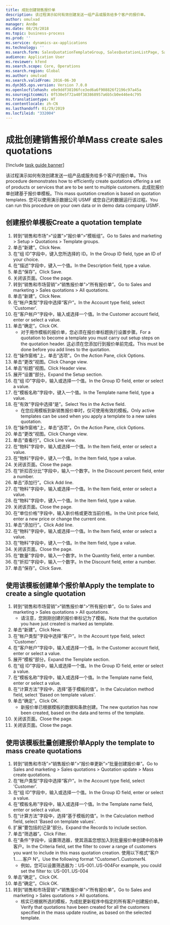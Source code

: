 ```yaml
---
title: 成批创建销售报价单
description: 该过程演示如何有效创建发送一组产品或服务给多个客户的报价单。
author: omulvad
manager: AnnBe
ms.date: 08/29/2018
ms.topic: business-process
ms.prod: ''
ms.service: dynamics-ax-applications
ms.technology: ''
ms.search.form: SalesQuotationTemplateGroup, SalesQuotationListPage, SalesCreateQuotation, SalesQuotationTable, SysQueryForm
audience: Application User
ms.reviewer: kfend
ms.search.scope: Core, Operations
ms.search.region: Global
ms.author: omulvad
ms.search.validFrom: 2016-06-30
ms.dyn365.ops.version: Version 7.0.0
ms.openlocfilehash: e0e9ddf38106fce3ed6a6f908826f2196c97a45a
ms.sourcegitcommit: 0f530e5f72a40f383868957a6b5cb0e446e4c795
ms.translationtype: HT
ms.contentlocale: zh-CN
ms.lasthandoff: 01/29/2019
ms.locfileid: "332004"
---
```

# <a name="mass-create-sales-quotations"></a><span data-ttu-id="ab830-103">成批创建销售报价单</span><span class="sxs-lookup"><span data-stu-id="ab830-103">Mass create sales quotations</span></span>

[!include [task guide banner](../../includes/task-guide-banner.md)]

<span data-ttu-id="ab830-104">该过程演示如何有效创建发送一组产品或服务给多个客户的报价单。</span><span class="sxs-lookup"><span data-stu-id="ab830-104">This procedure demonstrates how to efficiently create quotations offering a set of products or services that are to be sent to multiple customers.</span></span> <span data-ttu-id="ab830-105">此成批报价单创建基于报价单模板。</span><span class="sxs-lookup"><span data-stu-id="ab830-105">This mass quotation creation is based on quotation templates.</span></span> <span data-ttu-id="ab830-106">您可以使用演示数据公司 USMF 或您自己的数据运行该过程。</span><span class="sxs-lookup"><span data-stu-id="ab830-106">You can run this procedure on your own data or in demo data company USMF.</span></span>


## <a name="create-a-quotation-template"></a><span data-ttu-id="ab830-107">创建报价单模板</span><span class="sxs-lookup"><span data-stu-id="ab830-107">Create a quotation template</span></span>
1. <span data-ttu-id="ab830-108">转到“销售和市场”>“设置”>“报价单”>“模板组”。</span><span class="sxs-lookup"><span data-stu-id="ab830-108">Go to Sales and marketing > Setup > Quotations > Template groups.</span></span>
2. <span data-ttu-id="ab830-109">单击“新建”。</span><span class="sxs-lookup"><span data-stu-id="ab830-109">Click New.</span></span>
3. <span data-ttu-id="ab830-110">在“组 ID”字段中，键入您所选择的 ID。</span><span class="sxs-lookup"><span data-stu-id="ab830-110">In the Group ID field, type an ID of your choice.</span></span>
4. <span data-ttu-id="ab830-111">在“描述”字段中，键入一个值。</span><span class="sxs-lookup"><span data-stu-id="ab830-111">In the Description field, type a value.</span></span>
5. <span data-ttu-id="ab830-112">单击“保存”。</span><span class="sxs-lookup"><span data-stu-id="ab830-112">Click Save.</span></span>
6. <span data-ttu-id="ab830-113">关闭该页面。</span><span class="sxs-lookup"><span data-stu-id="ab830-113">Close the page.</span></span>
7. <span data-ttu-id="ab830-114">转到“销售和市场营销”>“销售报价单”>“所有报价单”。</span><span class="sxs-lookup"><span data-stu-id="ab830-114">Go to Sales and marketing > Sales quotations > All quotations.</span></span>
8. <span data-ttu-id="ab830-115">单击“新建”。</span><span class="sxs-lookup"><span data-stu-id="ab830-115">Click New.</span></span>
9. <span data-ttu-id="ab830-116">在“帐户类型”字段中选择“客户”。</span><span class="sxs-lookup"><span data-stu-id="ab830-116">In the Account type field, select 'Customer'.</span></span>
10. <span data-ttu-id="ab830-117">在“客户帐户”字段中，输入或选择一个值。</span><span class="sxs-lookup"><span data-stu-id="ab830-117">In the Customer account field, enter or select a value.</span></span>
11. <span data-ttu-id="ab830-118">单击“确定”。</span><span class="sxs-lookup"><span data-stu-id="ab830-118">Click OK.</span></span>
    * <span data-ttu-id="ab830-119">对于用作模板的报价单，您必须在报价单标题执行设置步骤。</span><span class="sxs-lookup"><span data-stu-id="ab830-119">For a quotation to become a template you must carry out  setup steps on the quotation header.</span></span> <span data-ttu-id="ab830-120">这必须在您添加行到报价单前完成。</span><span class="sxs-lookup"><span data-stu-id="ab830-120">This must be done before you add lines to the quotation.</span></span>   
12. <span data-ttu-id="ab830-121">在“操作窗格”上，单击“选项”。</span><span class="sxs-lookup"><span data-stu-id="ab830-121">On the Action Pane, click Options.</span></span>
13. <span data-ttu-id="ab830-122">单击“更改”视图。</span><span class="sxs-lookup"><span data-stu-id="ab830-122">Click Change view.</span></span>
14. <span data-ttu-id="ab830-123">单击“标题”视图。</span><span class="sxs-lookup"><span data-stu-id="ab830-123">Click Header view.</span></span>
15. <span data-ttu-id="ab830-124">展开“设置”部分。</span><span class="sxs-lookup"><span data-stu-id="ab830-124">Expand the Setup section.</span></span>
16. <span data-ttu-id="ab830-125">在“组 ID”字段中，输入或选择一个值。</span><span class="sxs-lookup"><span data-stu-id="ab830-125">In the Group ID field, enter or select a value.</span></span>
17. <span data-ttu-id="ab830-126">在“模板名称”字段中，键入一个值。</span><span class="sxs-lookup"><span data-stu-id="ab830-126">In the Template name field, type a value.</span></span>
18. <span data-ttu-id="ab830-127">在“有效”字段中选择“是”。</span><span class="sxs-lookup"><span data-stu-id="ab830-127">Select Yes in the Active field.</span></span>
    * <span data-ttu-id="ab830-128">在您应用模板到新销售报价单时，仅可使用有效的模板。</span><span class="sxs-lookup"><span data-stu-id="ab830-128">Only active templates can be used when you apply a template to a new sales quotation.</span></span>  
19. <span data-ttu-id="ab830-129">在“操作窗格”上，单击“选项”。</span><span class="sxs-lookup"><span data-stu-id="ab830-129">On the Action Pane, click Options.</span></span>
20. <span data-ttu-id="ab830-130">单击“更改”视图。</span><span class="sxs-lookup"><span data-stu-id="ab830-130">Click Change view.</span></span>
21. <span data-ttu-id="ab830-131">单击“查看行”。</span><span class="sxs-lookup"><span data-stu-id="ab830-131">Click Line view.</span></span>
22. <span data-ttu-id="ab830-132">在“物料”字段中，输入或选择一个值。</span><span class="sxs-lookup"><span data-stu-id="ab830-132">In the Item field, enter or select a value.</span></span>
23. <span data-ttu-id="ab830-133">在“物料”字段中，键入一个值。</span><span class="sxs-lookup"><span data-stu-id="ab830-133">In the Item field, type a value.</span></span>
24. <span data-ttu-id="ab830-134">关闭该页面。</span><span class="sxs-lookup"><span data-stu-id="ab830-134">Close the page.</span></span>
25. <span data-ttu-id="ab830-135">在“折扣百分比”字段中，输入一个数字。</span><span class="sxs-lookup"><span data-stu-id="ab830-135">In the Discount percent field, enter a number.</span></span>
26. <span data-ttu-id="ab830-136">单击“添加行”。</span><span class="sxs-lookup"><span data-stu-id="ab830-136">Click Add line.</span></span>
27. <span data-ttu-id="ab830-137">在“物料”字段中，输入或选择一个值。</span><span class="sxs-lookup"><span data-stu-id="ab830-137">In the Item field, enter or select a value.</span></span>
28. <span data-ttu-id="ab830-138">在“物料”字段中，键入一个值。</span><span class="sxs-lookup"><span data-stu-id="ab830-138">In the Item field, type a value.</span></span>
29. <span data-ttu-id="ab830-139">关闭该页面。</span><span class="sxs-lookup"><span data-stu-id="ab830-139">Close the page.</span></span>
30. <span data-ttu-id="ab830-140">在“单位价格”字段中，输入新价格或更改当前价格。</span><span class="sxs-lookup"><span data-stu-id="ab830-140">In the Unit price field, enter a new price or change the current one.</span></span>
31. <span data-ttu-id="ab830-141">单击“添加行”。</span><span class="sxs-lookup"><span data-stu-id="ab830-141">Click Add line.</span></span>
32. <span data-ttu-id="ab830-142">在“物料”字段中，输入或选择一个值。</span><span class="sxs-lookup"><span data-stu-id="ab830-142">In the Item field, enter or select a value.</span></span>
33. <span data-ttu-id="ab830-143">在“物料”字段中，键入一个值。</span><span class="sxs-lookup"><span data-stu-id="ab830-143">In the Item field, type a value.</span></span>
34. <span data-ttu-id="ab830-144">关闭该页面。</span><span class="sxs-lookup"><span data-stu-id="ab830-144">Close the page.</span></span>
35. <span data-ttu-id="ab830-145">在“数量”字段中，输入一个数字。</span><span class="sxs-lookup"><span data-stu-id="ab830-145">In the Quantity field, enter a number.</span></span>
36. <span data-ttu-id="ab830-146">在“折扣”字段中，输入一个数字。</span><span class="sxs-lookup"><span data-stu-id="ab830-146">In the Discount field, enter a number.</span></span>
37. <span data-ttu-id="ab830-147">单击“保存”。</span><span class="sxs-lookup"><span data-stu-id="ab830-147">Click Save.</span></span>

## <a name="apply-the-template-to-create-a-single-quotation"></a><span data-ttu-id="ab830-148">使用该模板创建单个报价单</span><span class="sxs-lookup"><span data-stu-id="ab830-148">Apply the template to create a single quotation</span></span>
1. <span data-ttu-id="ab830-149">转到“销售和市场营销”>“销售报价单”>“所有报价单”。</span><span class="sxs-lookup"><span data-stu-id="ab830-149">Go to Sales and marketing > Sales quotations > All quotations.</span></span>
    * <span data-ttu-id="ab830-150">请注意，您刚刚创建的报价单标记为了模板。</span><span class="sxs-lookup"><span data-stu-id="ab830-150">Note that the quotation you have just created is marked as template.</span></span>  
2. <span data-ttu-id="ab830-151">单击“新建”。</span><span class="sxs-lookup"><span data-stu-id="ab830-151">Click New.</span></span>
3. <span data-ttu-id="ab830-152">在“帐户类型”字段中选择“客户”。</span><span class="sxs-lookup"><span data-stu-id="ab830-152">In the Account type field, select 'Customer'.</span></span>
4. <span data-ttu-id="ab830-153">在“客户帐户”字段中，输入或选择一个值。</span><span class="sxs-lookup"><span data-stu-id="ab830-153">In the Customer account field, enter or select a value.</span></span>
5. <span data-ttu-id="ab830-154">展开“模板”部分。</span><span class="sxs-lookup"><span data-stu-id="ab830-154">Expand the Template section.</span></span>
6. <span data-ttu-id="ab830-155">在“组 ID”字段中，输入或选择一个值。</span><span class="sxs-lookup"><span data-stu-id="ab830-155">In the Group ID field, enter or select a value.</span></span>
7. <span data-ttu-id="ab830-156">在“模板名称”字段中，输入或选择一个值。</span><span class="sxs-lookup"><span data-stu-id="ab830-156">In the Template name field, enter or select a value.</span></span>
8. <span data-ttu-id="ab830-157">在“计算方法”字段中，选择“基于模板的值”。</span><span class="sxs-lookup"><span data-stu-id="ab830-157">In the Calculation method field, select 'Based on template values'.</span></span>
9. <span data-ttu-id="ab830-158">单击“确定”。</span><span class="sxs-lookup"><span data-stu-id="ab830-158">Click OK.</span></span>
    * <span data-ttu-id="ab830-159">新报价单已根据模板的数据和条款创建。</span><span class="sxs-lookup"><span data-stu-id="ab830-159">The new quotation has now been created, based on the data and terms of the template.</span></span>  
10. <span data-ttu-id="ab830-160">关闭该页面。</span><span class="sxs-lookup"><span data-stu-id="ab830-160">Close the page.</span></span>
11. <span data-ttu-id="ab830-161">关闭该页面。</span><span class="sxs-lookup"><span data-stu-id="ab830-161">Close the page.</span></span>

## <a name="apply-the-template-to-mass-create-quotations"></a><span data-ttu-id="ab830-162">使用该模板批量创建报价单</span><span class="sxs-lookup"><span data-stu-id="ab830-162">Apply the template to mass create quotations</span></span>
1. <span data-ttu-id="ab830-163">转到“销售和市场”>“销售报价单”>“报价单更新”>“批量创建报价单”。</span><span class="sxs-lookup"><span data-stu-id="ab830-163">Go to Sales and marketing > Sales quotations > Quotation update > Mass create quotations.</span></span>
2. <span data-ttu-id="ab830-164">在“帐户类型”字段中选择“客户”。</span><span class="sxs-lookup"><span data-stu-id="ab830-164">In the Account type field, select 'Customer'.</span></span>
3. <span data-ttu-id="ab830-165">在“组 ID”字段中，输入或选择一个值。</span><span class="sxs-lookup"><span data-stu-id="ab830-165">In the Group ID field, enter or select a value.</span></span>
4. <span data-ttu-id="ab830-166">在“模板名称”字段中，输入或选择一个值。</span><span class="sxs-lookup"><span data-stu-id="ab830-166">In the Template name field, enter or select a value.</span></span>
5. <span data-ttu-id="ab830-167">在“计算方法”字段中，选择“基于模板的值”。</span><span class="sxs-lookup"><span data-stu-id="ab830-167">In the Calculation method field, select 'Based on template values'.</span></span>
6. <span data-ttu-id="ab830-168">扩展“要包括的记录”部分。</span><span class="sxs-lookup"><span data-stu-id="ab830-168">Expand the Records to include section.</span></span>
7. <span data-ttu-id="ab830-169">单击“筛选器”。</span><span class="sxs-lookup"><span data-stu-id="ab830-169">Click Filter.</span></span>
8. <span data-ttu-id="ab830-170">在“条件”字段中，设置筛选器，使其涵盖您想加入到批量报价单创建中的各种客户。</span><span class="sxs-lookup"><span data-stu-id="ab830-170">In the Criteria field, set the filter to cover a range of customers you want to include in this mass quotation creation.</span></span> <span data-ttu-id="ab830-171">使用以下格式“客户 1……客户 N”。</span><span class="sxs-lookup"><span data-stu-id="ab830-171">Use the following format "Customer1..CustomerN.</span></span>
    * <span data-ttu-id="ab830-172">例如，您可以设置筛选器为：US-001..US-004</span><span class="sxs-lookup"><span data-stu-id="ab830-172">For example, you could set the filter to: US-001..US-004</span></span>  
9. <span data-ttu-id="ab830-173">单击“确定”。</span><span class="sxs-lookup"><span data-stu-id="ab830-173">Click OK.</span></span>
10. <span data-ttu-id="ab830-174">单击“确定”。</span><span class="sxs-lookup"><span data-stu-id="ab830-174">Click OK.</span></span>
11. <span data-ttu-id="ab830-175">转到“销售和市场营销”>“销售报价单”>“所有报价单”。</span><span class="sxs-lookup"><span data-stu-id="ab830-175">Go to Sales and marketing > Sales quotations > All quotations.</span></span>
    * <span data-ttu-id="ab830-176">核实已根据所选的模板，为成批更新程序中指定的所有客户创建报价单。</span><span class="sxs-lookup"><span data-stu-id="ab830-176">Verify that quotations have been created for all the customers specified in the mass update routine, as based on the selected template.</span></span>  

